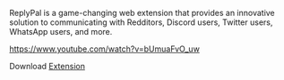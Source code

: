 ReplyPal is a game-changing web extension that provides an innovative solution to communicating with Redditors, Discord users, Twitter users, WhatsApp users, and more.

https://www.youtube.com/watch?v=bUmuaFvO_uw

Download [Extension](https://github.com/friuns2/ReplyPal/releases/)

